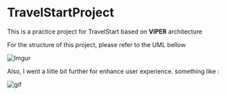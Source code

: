 # TravelStartProject

This is a practice project for TravelStart based on **VIPER** architecture 

For the structure of this project, please refer to the UML bellow 

![Imgur](https://i.imgur.com/idywfpl.png)

Also, I went a liitle bit further for enhance user experience. something like :

![gif](https://i.imgur.com/pNtGglq.gif)

